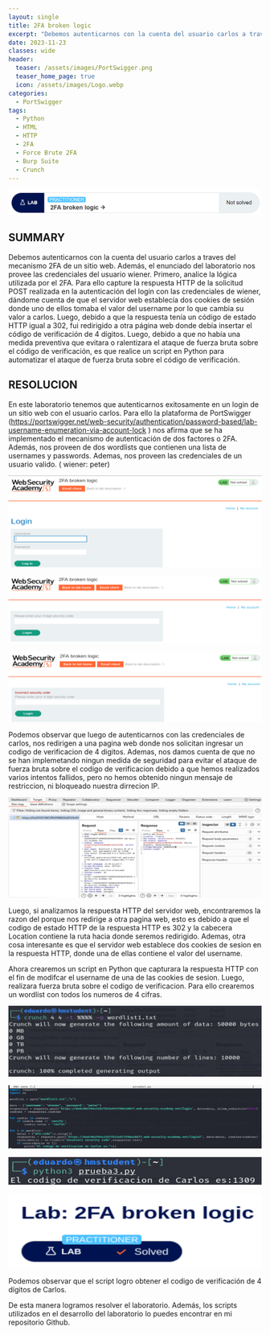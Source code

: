 ```yaml
---
layout: single
title: 2FA broken logic
excerpt: "Debemos autenticarnos con la cuenta del usuario carlos a traves del mecanismo 2FA de un sitio web. Además, el enunciado del laboratorio nos provee las credenciales del usuario wiener. Primero, analice la lógica utilizada por el 2FA. Para ello capture la respuesta HTTP de la solicitud POST realizada en la autenticación del login con las credenciales de wiener, dándome cuenta de que el servidor web establecía dos cookies de sesión donde uno de ellos tomaba el valor del username por lo que cambia su valor a carlos. Luego, debido a que la respuesta tenía un código de estado HTTP igual a 302, fui redirigido a otra página web donde debía insertar el código de verificación de 4 dígitos. Luego, debido a que no había una medida preventiva que evitara o ralentizara el ataque de fuerza bruta sobre el código de verificación, es que realice un script en Python para automatizar el ataque de fuerza bruta sobre el código de verificación."
date: 2023-11-23	
classes: wide
header:
  teaser: /assets/images/PortSwigger.png
  teaser_home_page: true
  icon: /assets/images/Logo.webp
categories:
  - PortSwigger
tags:
  - Python
  - HTML
  - HTTP
  - 2FA
  - Force Brute 2FA
  - Burp Suite
  - Crunch
---
```


![](/assets/images/2FA/image001.png)

## SUMMARY

Debemos autenticarnos con la cuenta del usuario carlos a traves del mecanismo 2FA de un sitio web. Además, el enunciado del laboratorio nos provee las credenciales del usuario wiener. Primero, analice la lógica utilizada por el 2FA. Para ello capture la respuesta HTTP de la solicitud POST realizada en la autenticación del login con las credenciales de wiener, dándome cuenta de que el servidor web establecía dos cookies de sesión donde uno de ellos tomaba el valor del username por lo que cambia su valor a carlos. Luego, debido a que la respuesta tenía un código de estado HTTP igual a 302, fui redirigido a otra página web donde debía insertar el código de verificación de 4 dígitos. Luego, debido a que no había una medida preventiva que evitara o ralentizara el ataque de fuerza bruta sobre el código de verificación, es que realice un script en Python para automatizar el ataque de fuerza bruta sobre el código de verificación.

## RESOLUCION

En este laboratorio tenemos que autenticarnos exitosamente en un login de un sitio web con el usuario carlos. Para ello la plataforma de PortSwigger (https://portswigger.net/web-security/authentication/password-based/lab-username-enumeration-via-account-lock ) nos afirma que se ha implementado el mecanismo de autenticación de dos factores o 2FA. Además, nos proveen de dos wordlists que contienen una lista de usernames y passwords. Ademas, nos proveen las credenciales de un usuario valido. ( wiener: peter)

![](/assets/images/2FA/image002.png)

![](/assets/images/2FA/image003.png)

![](/assets/images/2FA/image004.png)

Podemos observar que luego de autenticarnos con las credenciales de carlos, nos redirigen a una pagina web donde nos solicitan ingresar un codigo de verificacion de 4 digitos. Ademas, nos damos cuenta de que no se han implemetando ningun medida de seguridad para evitar el ataque de fuerza bruta sobre el codigo de verificacion debido a que hemos realizados varios intentos fallidos, pero no hemos obtenido ningun mensaje de restriccion, ni bloqueado nuestra dirrecion IP.

![](/assets/images/2FA/image005.png)

Luego, si analizamos la respuesta HTTP del servidor web, encontraremos la razon del porque nos redirige a otra pagina web, esto es debido a que el codigo de estado HTTP de la respuesta HTTP es 302 y la cabecera Location contiene la ruta hacia donde seremos redirigido. Ademas, otra cosa interesante es que el servidor web establece dos cookies de sesion en la respuesta HTTP, donde una de ellas contiene el valor del username.

Ahora crearemos un script en Python que capturara la respuesta HTTP con el fin de modifcar el username de una de las cookies de sesion. Luego, realizara fuerza bruta sobre el codigo de verificacion. Para ello crearemos un wordlist con todos los numeros de 4 cifras.

![](/assets/images/2FA/image006.png)

![](/assets/images/2FA/image007.png)

![](/assets/images/2FA/image008.png)

![](/assets/images/2FA/image009.png)

Podemos observar que el script logro obtener el codigo de verificación de 4 dígitos de Carlos.

De esta manera logramos resolver el laboratorio. Además, los scripts utilizados en el desarrollo del laboratorio lo puedes encontrar en mi repositorio Github.


